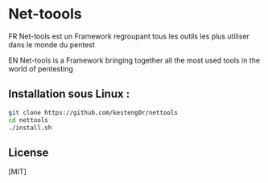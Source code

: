 # Net-toools

FR
Net-tools est un Framework regroupant tous les outils les plus utiliser dans le monde du pentest

EN
Net-tools is a Framework bringing together all the most used tools in the world of pentesting


## Installation sous Linux : 

```bash
git clone https://github.com/kesteng0r/nettools
cd nettools
./install.sh
```
## License
[MIT]
